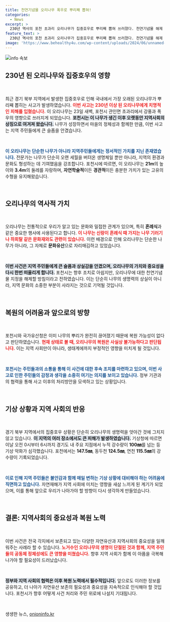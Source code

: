 ```yaml
---
title: 천연기념물 오리나무 폭우로 뿌리째 뽑혀!
categories:
  - News
excerpt: >
  230년 역사의 포천 초과리 오리나무가 집중호우로 뿌리째 뽑혀 쓰러졌다. 천연기념물 해제 예정인 이 나무는 마을의 상징이자 쉼터로서 주민들에게 큰 의미가 있었으나, 자연재해의 여파로 복원 불가의 위기. 클릭해 더 많은 이야기를 알아보세요!
feature_text: >
  230년 역사의 포천 초과리 오리나무가 집중호우로 뿌리째 뽑혀 쓰러졌다. 천연기념물 해제 예정인 이 나무는 마을의 상징이자 쉼터로서 주민들에게 큰 의미가 있었으나, 자연재해의 여파로 복원 불가의 위기. 클릭해 더 많은 이야기를 알아보세요!
image: 'https://www.behealthy4u.com/wp-content/uploads/2024/06/unnamed-file.png'
---
```


<p><img src="https://www.behealthy4u.com/wp-content/uploads/2024/06/unnamed-file.png" alt="info 속보" /></p>

<h2 data-ke-size="size26">230년 된 오리나무와 집중호우의 영향</h2>

<p data-ke-size="size16">&nbsp;</p>  

<p data-ke-size="size16">최근 경기 북부 지역에서 발생한 집중호우로 인해 국내에서 가장 오래된 오리나무가 뿌리째 뽑히는 사고가 발생하였습니다. <b><span style="color: #ee2323;">이번 사고는 230년 이상 된 오리나무에게 치명적인 피해를 입혔습니다.</span></b> 이 오리나무는 23일 새벽, 포천시 관인면 초과리에서 강풍과 폭우의 영향으로 쓰러지게 되었습니다. <b><span style="background-color: #21538527;">포천시는 이 나무가 생긴 이후 오랫동안 지역사회의 상징으로 여겨져 왔습니다.</span></b> 나무가 성장하면서 마을의 정체성과 함께한 만큼, 이번 사고는 지역 주민들에게 큰 슬픔을 안겼습니다.</p>

<p data-ke-size="size16">&nbsp;</p>  

<p><b><span style="color: #1a5490;">이 오리나무는 단순한 나무가 아니라 지역주민들에게는 정서적인 가치를 지닌 존재였습니다.</span></b> 전문가는 나무가 단순히 오랜 세월을 버텨온 생명체일 뿐만 아니라, 지역의 환경과 문화도 형성하는 데 기여했음을 강조합니다. 포천시에 따르면, 이 오리나무는 <b>21m</b>의 높이와 <b>3.4m</b>의 둘레를 자랑하며, <b>자연학술적</b>이든 <b>경관적</b>이든 충분한 가치가 있는 고유의 수형을 유지해왔습니다.</p></p>

<p data-ke-size="size16">&nbsp;</p>  

<h2 data-ke-size="size26">오리나무의 역사적 가치</h2>

<p data-ke-size="size16">&nbsp;</p>  

<p data-ke-size="size16">오리나무는 전통적으로 우리가 알고 있는 문화와 밀접한 관계가 있으며, 특히 <b>혼례식</b>과 같은 중요한 행사에 사용된다고 합니다. <b><span style="color: #ee2323;">이 나무는 신랑이 혼례식 때 가지는 나무 기러기나 하회탈 같은 문화재와도 관련이 있습니다.</span></b> 이런 배경으로 인해 오리나무는 단순한 나무가 아니라, 그 자체로 <b>문화유산</b>으로 자리매김하고 있었습니다.</p>

<p data-ke-size="size16">&nbsp;</p>  

<p><b><span style="background-color: #21538527;">이번 사건은 지역 주민들에게 큰 슬픔과 상실감을 안겼으며, 오리나무의 가치와 중요성을 다시 한번 떠올리게 합니다.</span></b> 포천시는 향후 조치로 아쉽지만, 오리나무에 대한 천연기념물 지정을 해제할 방침이라고 전하였습니다. 이는 단순히 나무의 생명력의 상실이 아니라, 지역 문화의 소중한 부분이 사라지는 것으로 기억될 것입니다.</p></p>

<p data-ke-size="size16">&nbsp;</p>  

<h2 data-ke-size="size26">복원의 어려움과 앞으로의 방향</h2>

<p data-ke-size="size16">&nbsp;</p>  

<p data-ke-size="size16">포천시와 국가유산청은 이미 나무의 뿌리가 완전히 끊어졌기 때문에 복원 가능성이 없다고 판단하였습니다. <b><span style="color: #ee2323;">현재 상태로 볼 때, 오리나무의 복원은 사실상 불가능하다고 판단됩니다.</span></b> 이는 지역 사회만이 아니라, 생태계에까지 부정적인 영향을 미치게 될 것입니다.</p>

<p data-ke-size="size16">&nbsp;</p>  

<p><b><span style="color: #1a5490;">포천시는 주민들과의 소통을 통해 이 사건에 대한 후속 조치를 마련하고 있으며, 이번 사고로 인한 주민들의 감정과 생각을 소중히 여기는 의지를 보이고 있습니다.</span></b> 정부 기관과의 협력을 통해 사고 이후의 처리방안을 모색하고 있는 상황입니다.</p></p>

<p data-ke-size="size16">&nbsp;</p>  

<h2 data-ke-size="size26">기상 상황과 지역 사회의 반응</h2>

<p data-ke-size="size16">&nbsp;</p>  

<p data-ke-size="size16">경기 북부 지역에서의 집중호우 상황은 단순히 오리나무의 생명력을 앗아간 것에 그치지 않고 있습니다. <b><span style="background-color: #21538527;">이 지역의 여러 장소에서도 큰 피해가 발생하였습니다.</span></b> 기상청에 따르면 이날 오전 0시부터 6시까지 경기도 내 주요 지점에서 누적 강수량이 <b>100㎜</b>를 넘는 등 기상 악화가 심각했습니다. 포천에서는 <b>147.5㎜</b>, 동두천 <b>124.5㎜</b>, 연천 <b>115.5㎜</b>의 강수량이 기록되었습니다.</p>

<p data-ke-size="size16">&nbsp;</p>  

<p><b><span style="color: #1a5490;">이로 인해 지역 주민들은 불안감과 함께 매일 변하는 기상 상황에 대비해야 하는 어려움에 직면하고 있습니다.</span></b> 자연재해가 지역 사회에 미치는 영향을 새삼 느끼게 된 계기가 되었으며, 이를 통해 앞으로 우리가 나아가야 할 방향이 다시 생각하게 만들었습니다.</p></p>

<p data-ke-size="size16">&nbsp;</p>  

<h2 data-ke-size="size26">결론: 지역사회의 중요성과 복원 노력</h2>

<p data-ke-size="size16">&nbsp;</p>  

<p data-ke-size="size16">이번 사건은 전국 각지에서 보존되고 있는 다양한 자연유산과 지역사회의 중요성을 일깨워주는 사례라 할 수 있습니다. <b><span style="color: #ee2323;">노거수인 오리나무의 생명이 단절된 것과 함께, 지역 주민들의 공동체 정체성에도 큰 영향을 미쳤습니다.</span></b> 향후 지역 사회가 함께 이 아픔을 극복해 나가야 할 필요성이 드러났습니다.</p>

<p data-ke-size="size16">&nbsp;</p>  

<p><b><span style="background-color: #21538527;">정부와 지역 사회의 협력은 이후 복원 노력에서 필수적입니다.</span></b> 앞으로도 이러한 정보를 공유하고, 더 나아가 자연유산 보존의 필요성과 중요성을 지속적으로 인식해야 할 것입니다. 포천시가 향후 어떻게 사건 처리와 주민 위로에 나설지 기대됩니다.</p></p>

<p data-ke-size="size16">&nbsp;</p>
생생한 뉴스, <a href="https://onioninfo.kr" rel="dofollow">onioninfo.kr</a>


